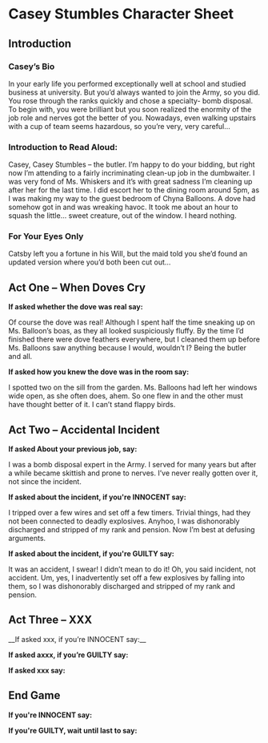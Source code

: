 <h1> Casey Stumbles Character Sheet </h1>

<h2> Introduction </h2>

<h3> Casey’s Bio </h3>

<p>In your early life you performed exceptionally well at school and studied business at university. But you’d always wanted to join the Army, so you did. You rose through the ranks quickly and chose a specialty- bomb disposal. To begin with, you were brilliant but you soon realized the enormity of the job role and nerves got the better of you. Nowadays, even walking upstairs with a cup of team seems hazardous, so you’re very, very careful…  </p>

<h3> Introduction to Read Aloud: </h3>

<p>Casey, Casey Stumbles – the butler. I’m happy to do your bidding, but right now I’m attending to a fairly incriminating clean-up job in the dumbwaiter. I was very fond of Ms. Whiskers and it’s with great sadness I’m cleaning up after her for the last time. I did escort her to the dining room around 5pm, as I was making my way to the guest bedroom of Chyna Balloons. A dove had somehow got in and was wreaking havoc. It took me about an hour to squash the little… sweet creature, out of the window. I heard nothing. </p>

<h3> For Your Eyes Only </h3>

<p> Catsby left you a fortune in his Will, but the maid told you she’d found an updated version where you’d both been cut out… </p>


<h2> Act One – When Doves Cry </h2>

__If asked whether the dove was real say:__

<p> Of course the dove was real! Although I spent half the time sneaking up on Ms. Balloon’s boas, as they all looked suspiciously fluffy. By the time I’d finished there were dove feathers everywhere, but I cleaned them up before Ms. Balloons saw anything because I would, wouldn’t I? Being the butler and all. </p>
  
__If asked how you knew the dove was in the room say:__

<p> I spotted two on the sill from the garden. Ms. Balloons had left her windows wide open, as she often does, ahem. So one flew in and the other must have thought better of it. I can’t stand flappy birds. </p>

<h2> Act Two – Accidental Incident </h2>

__If asked About your previous job, say:__

<p>I was a bomb disposal expert in the Army. I served for many years but after a while became skittish and prone to nerves. I’ve never really gotten over it, not since the incident. </p>
  
__If asked about the incident, if you're INNOCENT say:__

<p> I tripped over a few wires and set off a few timers. Trivial things, had they not been connected to deadly explosives. Anyhoo, I was dishonorably discharged and stripped of my rank and pension. Now I’m best at defusing arguments. </p>

__If asked about the incident, if you're GUILTY say:__

<p> It was an accident, I swear! I didn’t mean to do it! Oh, you said incident, not accident. Um, yes, I inadvertently set off a few explosives by falling into them, so I was dishonorably discharged and stripped of my rank and pension. </p>

<h2> Act Three – XXX </h2>
__If asked xxx, if you’re INNOCENT say:__
<p>  </p>
  
__If asked axxx, if you’re GUILTY say:__
<p>  </p>

__If asked xxx say:__
<p> </p>

<h2> End Game </h2>

__If you're INNOCENT say:__
<p> </p>

__If you're GUILTY, wait until last to say:__
<p>  </p>

